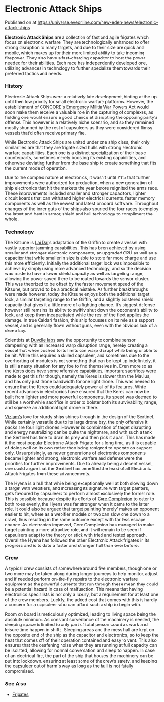 # Electronic Attack Ships
Published on  at https://universe.eveonline.com/new-eden-news/electronic-attack-ships

**Electronic Attack Ships** are a collection of fast and agile [frigates](6FJmBYuBTwDdtiiH8kIHsA) which focus on  electronic warfare. They are technologically enhanced to offer strong disruption to many targets, and due to their size are quick and mobile, which makes up for their more limited ability to take incoming firepower. They also have a fast-charging capacitor to host the power needed for their abilities. Each race has independently developed one, utilizing advances in technology to further specialize them towards their preferred tactics and needs. 

### History
Electronic Attack Ships were a relatively late development, hinting at the up until then low priority for small electronic warfare platforms. However, the establishment of [CONCORD's Emergency Militia War Powers Act](39y03QDhd4N8GXwoV2zSha) would soon make them receive a valuable role in the capturing of complexes, as fielding one would ensure a good chance at disrupting the opposing party’s offense. This however is a relatively niche scenario, and so they remained mostly shunned by the rest of capsuleers as they were considered flimsy vessels that’d often receive primary fire. 

While Electronic Attack Ships are united under one ship class, their only similarities are that they are frigate sized hulls with strong electronic warfare capabilities. Each one is a distinct specialization of their basic counterparts, sometimes merely boosting its existing capabilities, and otherwise deviating further from the base ship to create something that fits the current mode of operation.

Due to the complex nature of electronics, it wasn’t until Y115 that further improvements were authorized for production, when a new generation of ship electronics that hit the markets the year before reignited the arms race. These improvements included smaller and stronger capacitors, lighter circuit boards that can withstand higher electrical currents, faster memory components as well as the newest and latest onboard software. Throughout changes of the inner guts of the ships also spurred the four races to employ the latest and best in armor, shield and hull technology to compliment the whole.

### Technology
The Kitsune is [Lai Dai](5k5GiWRlFceyTjLSz71XT)’s adaptation of the Griffin to create a vessel with vastly superior jamming capabilities. This has been achieved by using smaller and stronger electronic components, an upgraded CPU as well as a capacitor that while smaller in size is able to store far more charge and use this more efficiently. Initially the additional target lock was impossible to achieve by simply using more advanced technology, and so the decision was made to have a lower shield capacity as well as targeting range, allowing the power saved there to be routed towards the sensor cluster. This was theorized to be offset by the faster movement speed of the Kitsune, but proved to be a practical mistake. As further breakthroughs were made however, today the Kitsune enjoys both the additional target lock, a similar targeting range to the Griffin, and a slightly bolstered shield capacity that gives it a little more of a fighting chance. It’s biggest defense however still remains its ability to swiftly shut down the opponent’s ability to lock, and keep them incapacitated while the rest of the fleet applies the damage. In true Caldari fashion, this ship focusses on its role as a support vessel, and is generally flown without guns, even with the obvious lack of a drone bay. 

Scientists at [Duvolle labs](3QCpkge6X3XwSBJ3DLTrn0) saw the opportunity to combine sensor dampening with an increased warp disruption range, hereby creating a vessel that when pushed to its limits can warp disrupt while being unable to be hit. While this requires a skilled capsuleer, and sometimes due to the overheating of modules is not something that can be kept up indefinitely, it is still a nasty situation for any foe to find themselves in. Even more so as the Keres does have some offensive capabilities. Important sacrifices were made to get this far though, namely the Keres is slower than the Maulus, and has only just drone bandwidth for one light drone. This was needed to ensure that the Keres could adequately power all of its features. While recent advances in electronics have ensured that the Keres can now be built from lighter and more powerful components, its speed was deemed to still be a worthwhile sacrifice in order to bolster both its survivability, range, and squeeze an additional light drone in there. 

[Viziam's](6bgpJT6TtVO3nikHRQKLz0) love for sturdy ships shines through in the design of the Sentinel. While certainly versatile due to its large drone bay, the only offensive it packs are four light drones. However its combination of target disrupting and energy neutralizing can be quite the nightmare, and with such a tank the Sentinel has time to drain its prey and then pick it apart. This has made it the most popular Electronic Attack Frigate for a long time, as it is capable of doing well on its own rather than being resigned to operate as support only. Unsurprisingly, as newer generations of electronics components became lighter and strong, electronic warfare and defense were the priorities for further improvements. Due to already being a decent vessel, one could argue that the Sentinel has benefited the least of all Electronic Attack Frigates from these advancements.

The Hyena is a hull that while being exceptionally well at both slowing down a target with webifiers, and increasing its signature with target painters, gets favoured by capsuleers to perform almost exclusively the former role. This is possible because despite its efforts of [Core Complexion](u4esGMynVEZ2DaTh3uuiY) to cater to both roles evenly, the Hyena was far stronger when it came to the latter role. It could also be argued that target painting ‘merely’ makes an opponent easier to hit, where as a webifier module or two can slow one down to a crawl, thus resulting in the same outcome except with far less escape chance. As electronics improved, Core Complexion has managed to make target painting a more attractive role, and it will remain to be seen if capsuleers adapt to the theory or stick with tried and tested approach. Overall the Hyena has followed the other Electronic Attack frigates in its progress and is to date a faster and stronger hull than ever before. 

### Crew
A typical crew consists of somewhere around five members, though one or two more may be taken along during longer journeys to help monitor, adjust and if needed perform on-the-fly repairs to the electronic warfare equipment as the powerful currents that run through these mean they could be a potential hazard in case of malfunction. This means that having electronics specialists is not only a luxury, but a requirement for at least one of the crew members. Luckily, the added cost that comes with this is hardly a concern for a capsuleer who can afford such a ship to begin with. 

Room on board is meticulously optimized, leading to living space being the absolute minimum. As constant surveillance of the machinery  is needed, the sleeping space is limited to only part of total person count as work and leisure time happen in shifts. Sleeping areas and the mess hall are kept on the opposite end of the ship as the capacitor and electronics, so to keep the heat that comes off of their operation contained and easy to vent. This also ensures that the deafening noise when they are running at full capacity can be isolated, allowing for normal conversation and sleep to happen. In case of an electrical fire, the part of the ship that houses the machinery can be put into lockdown, ensuring at least some of the crew’s safety, and keeping the capsuleer out of harm's way as long as the hull is not fatally compromised.

### See Also
* [Frigates](6FJmBYuBTwDdtiiH8kIHsA)
